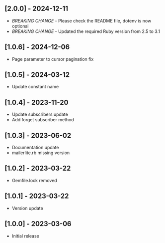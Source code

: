 ## [2.0.0] - 2024-12-11
- *BREAKING CHANGE* - Please check the README file, dotenv is now optional
- *BREAKING CHANGE* - Updated the required Ruby version from 2.5 to 3.1

## [1.0.6] - 2024-12-06
- Page parameter to cursor pagination fix

## [1.0.5] - 2024-03-12
- Update constant name

## [1.0.4] - 2023-11-20
- Update subscribers update
- Add forget subscriber method

## [1.0.3] - 2023-06-02
- Documentation update
- mailerlite.rb missing version

## [1.0.2] - 2023-03-22
- Gemfile.lock removed

## [1.0.1] - 2023-03-22
- Version update

## [1.0.0] - 2023-03-06
- Initial release